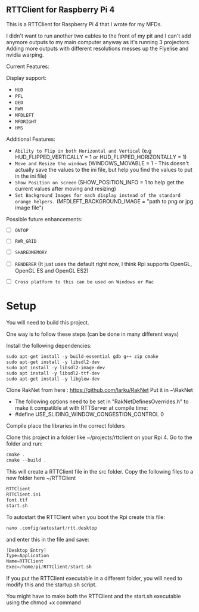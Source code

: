 RTTClient for Raspberry Pi 4
----

This is a RTTClient for Raspberry Pi 4 that I wrote for my MFDs.

I didn't want to run another two cables to the front of my pit and I can't add anymore outputs to my main computer anyway as it's running 3 projectors. Adding more outputs with different resolutions messes up the Flyelise and nvidia warping.

Current Features:

Display support:
  * `HUD`
  * `PFL`
  * `DED`
  * `RWR`
  * `MFDLEFT`
  * `MFDRIGHT`
  * `HMS`
  
Additional Features:
  * `Ability to Flip in both Horizontal and Vertical` (e.g HUD_FLIPPED_VERTICALLY = 1 or HUD_FLIPPED_HORIZONTALLY = 1)
  * `Move and Resize the windows` (WINDOWS_MOVABLE = 1 - This doesn't actually save the values to the ini file, but help you find the values to put in the ini file)
  * `Show Position on screen` (SHOW_POSITION_INFO = 1 to help get the current values after moving and resizing)
  * `Set Background Images for each display instead of the standard orange helpers.` (MFDLEFT_BACKGROUND_IMAGE = "path to png or jpg image file") 
  
Possible future enhancements:
  * [ ] `ONTOP`
  * [ ] `RWR_GRID`
  * [ ] `SHAREDMEMORY`
  * [ ] `RENDERER` (It just uses the default right now, I think Rpi supports OpenGL, OpenGL ES and OpenGL ES2)
  * [ ] `Cross platform to this can be used on Windows or Mac`
  
 
# Setup
You will need to build this project.

One way is to follow these steps (can be done in many different ways)

Install the following dependencies:
```c
sudo apt-get install -y build-essential gdb g++ zip cmake
sudo apt-get install -y libsdl2-dev
sudo apt install -y libsdl2-image-dev
sudo apt install -y libsdl2-ttf-dev
sudo apt-get install -y libglew-dev
```

Clone RakNet from here : https://github.com/larku/RakNet
Put it in ~\RakNet

 * The following options need to be set in "RakNetDefinesOverrides.h" to make it compatible at with RTTServer at compile time:
 * #define USE_SLIDING_WINDOW_CONGESTION_CONTROL 0

Compile place the libraries in the correct folders

Clone this project in a folder like ~/projects/rttclient on your Rpi 4.
Go to the folder and run:
```c
cmake .
cmake --build .
```

This will create a RTTClient file in the src folder.
Copy the following files to a new folder here ~/RTTClient
```c
RTTClient
RTTClient.ini
font.ttf
start.sh
```

To autostart the RTTClient when you boot the Rpi create this file:
```c
nano .config/autostart/rtt.desktop
```
and enter this in the file and save:
```c
[Desktop Entry]
Type=Application
Name=RTTClient
Exec=/home/pi/RTTClient/start.sh
```
If you put the RTTClient executable in a different folder, you will need to modify this and the startup.sh script.

You might have to make both the RTTClient and the start.sh executable using the chmod +x command
